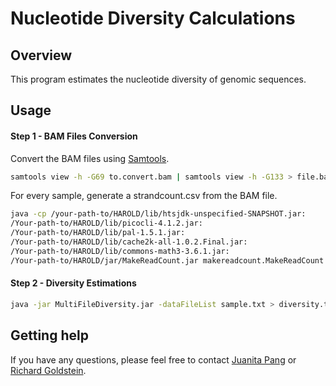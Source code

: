 # Nucleotide Diversity Calculations

## Overview
This program estimates the nucleotide diversity of genomic sequences.

## Usage

#### Step 1 - BAM Files Conversion
Convert the BAM files using [Samtools](http://www.htslib.org).
```sh
samtools view -h -G69 to.convert.bam | samtools view -h -G133 > file.bam
```
For every sample, generate a strandcount.csv from the BAM file.
```sh
java -cp /your-path-to/HAROLD/lib/htsjdk-unspecified-SNAPSHOT.jar:
/Your-path-to/HAROLD/lib/picocli-4.1.2.jar:
/Your-path-to/HAROLD/lib/pal-1.5.1.jar:
/Your-path-to/HAROLD/lib/cache2k-all-1.0.2.Final.jar:
/Your-path-to/HAROLD/lib/commons-math3-3.6.1.jar:
/Your-path-to/HAROLD/jar/MakeReadCount.jar makereadcount.MakeReadCount file.bam
```

#### Step 2 - Diversity Estimations
```sh
java -jar MultiFileDiversity.jar -dataFileList sample.txt > diversity.txt
```


## Getting help
If you have any questions, please feel free to contact [Juanita Pang](mailto:juanita.pang.16@ucl.ac.uk) or [Richard Goldstein](mailto:r.goldstein@ucl.ac.uk).
